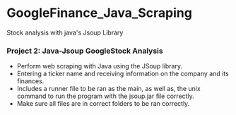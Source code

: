 # GoogleFinance_Java_Scraping
Stock analysis with java's Jsoup Library


### Project 2: Java-Jsoup GoogleStock Analysis
*  Perform web scraping with Java using the JSoup library.
*  Entering a ticker name and receiving information on the company and its finances. 
*  Includes a runner file to be ran as the main, as well as, the unix command to run the program with the jsoup.jar file correctly.
*  Make sure all files are in correct folders to be ran correctly.
